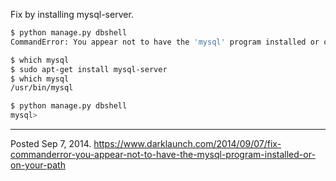 Fix by installing mysql-server.

```bash
$ python manage.py dbshell
CommandError: You appear not to have the 'mysql' program installed or on your path.

$ which mysql
$ sudo apt-get install mysql-server
$ which mysql
/usr/bin/mysql

$ python manage.py dbshell
mysql>
```

---

Posted Sep 7, 2014.
https://www.darklaunch.com/2014/09/07/fix-commanderror-you-appear-not-to-have-the-mysql-program-installed-or-on-your-path
